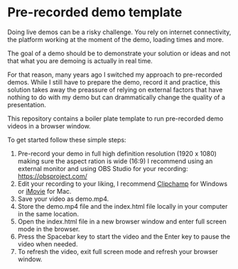 
# Pre-recorded demo template

Doing live demos can be a risky challenge. You rely on internet connectivity, the platform working at the moment of the demo, loading times and more. 

The goal of a demo should be to demonstrate your solution or ideas and not that what you are demoing is actually in real time.

For that reason, many years ago I switched my approach to pre-recorded demos. While I still have to prepare the demo, record it and practice, this solution takes away the preassure of relying on external factors that have nothing to do with my demo but can drammatically change the quality of a presentation.

This repository contains a boiler plate template to run pre-recorded demo videos in a browser window. 

To get started follow these simple steps:

1. Pre-record your demo in full high definition resolution (1920 x 1080) making sure the aspect ration is wide (16:9) I recommend using an external monitor and using OBS Studio for your recording: https://obsproject.com/
2. Edit your recording to your liking, I recommend [Clipchamp](https://clipchamp.com/en/windows-video-editor/) for Windows or [iMovie](https://apps.apple.com/us/app/imovie/id377298193) for Mac. 
3. Save your video as demo.mp4. 
4. Store the demo.mp4 file and the index.html file locally in your computer in the same location. 
5. Open the index.html file in a new browser window and enter full screen mode in the browser.
6. Press the Spacebar key to start the video and the Enter key to pause the video when needed. 
7. To refresh the video, exit full screen mode and refresh your browser window.
